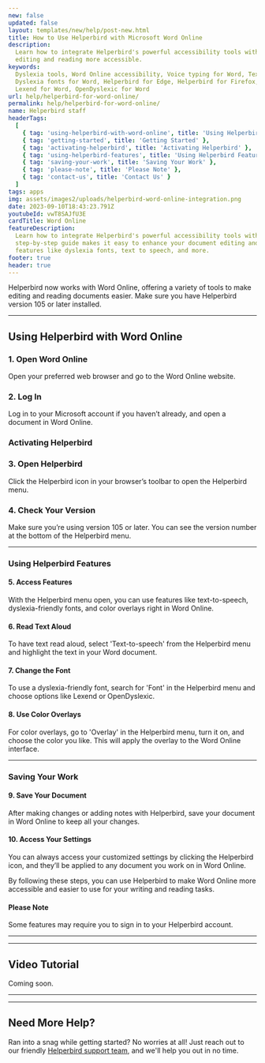 ```yaml
---
new: false
updated: false
layout: templates/new/help/post-new.html
title: How to Use Helperbird with Microsoft Word Online
description:
  Learn how to integrate Helperbird's powerful accessibility tools with Word Online to make document
  editing and reading more accessible.
keywords:
  Dyslexia tools, Word Online accessibility, Voice typing for Word, Text to speech for Word,
  Dyslexia fonts for Word, Helperbird for Edge, Helperbird for Firefox, Helperbird for Chrome,
  Lexend for Word, OpenDyslexic for Word
url: help/helperbird-for-word-online/
permalink: help/helperbird-for-word-online/
name: Helperbird staff
headerTags:
  [
    { tag: 'using-helperbird-with-word-online', title: 'Using Helperbird with Word Online' },
    { tag: 'getting-started', title: 'Getting Started' },
    { tag: 'activating-helperbird', title: 'Activating Helperbird' },
    { tag: 'using-helperbird-features', title: 'Using Helperbird Features' },
    { tag: 'saving-your-work', title: 'Saving Your Work' },
    { tag: 'please-note', title: 'Please Note' },
    { tag: 'contact-us', title: 'Contact Us' }
  ]
tags: apps
img: assets/images2/uploads/helperbird-word-online-integration.png
date: 2023-09-10T18:43:23.791Z
youtubeId: vwT8SAJfU3E
cardTitle: Word Online
featureDescription:
  Learn how to integrate Helperbird's powerful accessibility tools with Word Online. Our
  step-by-step guide makes it easy to enhance your document editing and reading experience, with
  features like dyslexia fonts, text to speech, and more.
footer: true
header: true
---
```


Helperbird now works with Word Online, offering a variety of tools to make editing and reading
documents easier. Make sure you have Helperbird version 105 or later installed.

---

## Using Helperbird with Word Online

### 1. Open Word Online

Open your preferred web browser and go to the Word Online website.

### 2. Log In

Log in to your Microsoft account if you haven’t already, and open a document in Word Online.

### Activating Helperbird

### 3. Open Helperbird

Click the Helperbird icon in your browser’s toolbar to open the Helperbird menu.

### 4. Check Your Version

Make sure you’re using version 105 or later. You can see the version number at the bottom of the
Helperbird menu.

---

### Using Helperbird Features

#### 5. Access Features

With the Helperbird menu open, you can use features like text-to-speech, dyslexia-friendly fonts,
and color overlays right in Word Online.

#### 6. Read Text Aloud

To have text read aloud, select 'Text-to-speech' from the Helperbird menu and highlight the text in
your Word document.

#### 7. Change the Font

To use a dyslexia-friendly font, search for 'Font' in the Helperbird menu and choose options like
Lexend or OpenDyslexic.

#### 8. Use Color Overlays

For color overlays, go to 'Overlay' in the Helperbird menu, turn it on, and choose the color you
like. This will apply the overlay to the Word Online interface.

---

### Saving Your Work

#### 9. Save Your Document

After making changes or adding notes with Helperbird, save your document in Word Online to keep all
your changes.

#### 10. Access Your Settings

You can always access your customized settings by clicking the Helperbird icon, and they’ll be
applied to any document you work on in Word Online.

By following these steps, you can use Helperbird to make Word Online more accessible and easier to
use for your writing and reading tasks.

#### Please Note

Some features may require you to sign in to your Helperbird account.

---

---

## Video Tutorial

Coming soon.

---

---

## Need More Help?

Ran into a snag while getting started? No worries at all! Just reach out to our friendly
[Helperbird support team](/support/), and we'll help you out in no time.
